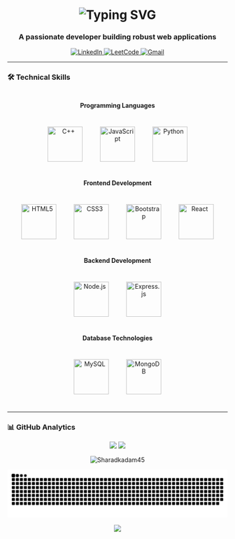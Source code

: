<h1 align="center">
  <img src="https://readme-typing-svg.demolab.com?font=Fira+Code&weight=600&size=28&duration=4000&pause=1000&color=38BDF8&center=true&vCenter=true&width=500&height=60&lines=Hi+%F0%9F%91%8B%2C+I'm+Sharad+Kadam;Full+Stack+Developer;MERN+Enthusiast;DSA+Solver" alt="Typing SVG" />
</h1>

<h3 align="center">A passionate developer building robust web applications</h3>

<p align="center">
  <a href="https://linkedin.com/in/kadam-sharad-1400a7259" target="blank">
    <img src="https://img.shields.io/badge/LinkedIn-0A66C2?style=for-the-badge&logo=linkedin&logoColor=white" alt="LinkedIn"/>
  </a>
  <a href="https://leetcode.com/u/sharad_kadam/" target="blank">
    <img src="https://img.shields.io/badge/LeetCode-FFA116?style=for-the-badge&logo=leetcode&logoColor=black" alt="LeetCode"/>
  </a>
  <a href="mailto:kdmshrd@gmail.com" target="blank">
    <img src="https://img.shields.io/badge/Gmail-EA4335?style=for-the-badge&logo=gmail&logoColor=white" alt="Gmail"/>
  </a>
</p>

---

### 🛠 Technical Skills

<div align="center" style="margin: 40px 0;">

#### Programming Languages
<div style="display: flex; justify-content: center; flex-wrap: wrap; gap: 40px; margin: 40px 0;">
  <img src="https://cdn.jsdelivr.net/gh/devicons/devicon/icons/cplusplus/cplusplus-original.svg" width="80" height="80" title="C++"/>
  <img src="https://cdn.jsdelivr.net/gh/devicons/devicon/icons/javascript/javascript-original.svg" width="80" height="80" title="JavaScript"/>
  <img src="https://cdn.jsdelivr.net/gh/devicons/devicon/icons/python/python-original.svg" width="80" height="80" title="Python"/>
</div>

#### Frontend Development
<div style="display: flex; justify-content: center; flex-wrap: wrap; gap: 40px; margin: 40px 0;">
  <img src="https://cdn.jsdelivr.net/gh/devicons/devicon/icons/html5/html5-original.svg" width="80" height="80" title="HTML5"/>
  <img src="https://cdn.jsdelivr.net/gh/devicons/devicon/icons/css3/css3-original.svg" width="80" height="80" title="CSS3"/>
  <img src="https://cdn.jsdelivr.net/gh/devicons/devicon/icons/bootstrap/bootstrap-original.svg" width="80" height="80" title="Bootstrap"/>
  <img src="https://cdn.jsdelivr.net/gh/devicons/devicon/icons/react/react-original.svg" width="80" height="80" title="React"/>
</div>

#### Backend Development
<div style="display: flex; justify-content: center; flex-wrap: wrap; gap: 40px; margin: 40px 0;">
  <img src="https://cdn.jsdelivr.net/gh/devicons/devicon/icons/nodejs/nodejs-original.svg" width="80" height="80" title="Node.js"/>
  <img src="https://cdn.jsdelivr.net/gh/devicons/devicon/icons/express/express-original.svg" width="80" height="80" title="Express.js"/>
</div>

#### Database Technologies
<div style="display: flex; justify-content: center; flex-wrap: wrap; gap: 40px; margin: 40px 0;">
  <img src="https://cdn.jsdelivr.net/gh/devicons/devicon/icons/mysql/mysql-original.svg" width="80" height="80" title="MySQL"/>
  <img src="https://cdn.jsdelivr.net/gh/devicons/devicon/icons/mongodb/mongodb-original.svg" width="80" height="80" title="MongoDB"/>
</div>

</div>

---

### 📊 GitHub Analytics

<p align="center">
  <img height="180em" src="https://github-readme-stats.vercel.app/api?username=Sharadkadam45&show_icons=true&theme=nightowl&include_all_commits=true&count_private=true"/>
  <img height="180em" src="https://github-readme-stats.vercel.app/api/top-langs/?username=Sharadkadam45&layout=compact&langs_count=8&theme=nightowl"/>
</p>

<p align="center">
  <img src="https://github-readme-streak-stats.herokuapp.com/?user=Sharadkadam45&theme=nightowl" alt="Sharadkadam45" />
</p>

<p align="center">
  <img src="https://raw.githubusercontent.com/platane/snk/output/github-contribution-grid-snake.svg" alt="Snake animation" />
</p>

<p align="center">
  <img src="https://capsule-render.vercel.app/api?type=waving&color=gradient&height=60&section=footer&width=100%"/>
</p>

